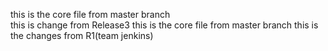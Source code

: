 this is the core file from master branch      
this is change from Release3
this is the core file from master branch
this is the changes from R1(team jenkins)

